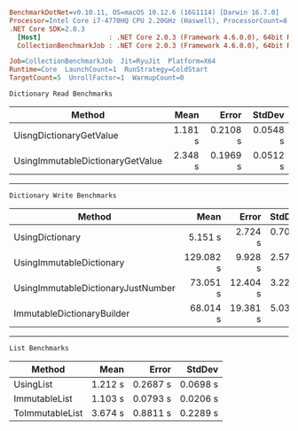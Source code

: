 ``` ini

BenchmarkDotNet=v0.10.11, OS=macOS 10.12.6 (16G1114) [Darwin 16.7.0]
Processor=Intel Core i7-4770HQ CPU 2.20GHz (Haswell), ProcessorCount=8
.NET Core SDK=2.0.3
  [Host]                 : .NET Core 2.0.3 (Framework 4.6.0.0), 64bit RyuJIT
  CollectionBenchmarkJob : .NET Core 2.0.3 (Framework 4.6.0.0), 64bit RyuJIT

Job=CollectionBenchmarkJob  Jit=RyuJit  Platform=X64  
Runtime=Core  LaunchCount=1  RunStrategy=ColdStart  
TargetCount=5  UnrollFactor=1  WarmupCount=0  

```
`Dictionary Read Benchmarks`

|                           Method |    Mean |    Error |   StdDev |
|--------------------------------- |--------:|---------:|---------:|
|          UisngDictionaryGetValue | 1.181 s | 0.2108 s | 0.0548 s |
| UsingImmutableDictionaryGetValue | 2.348 s | 0.1969 s | 0.0512 s |

---

`Dictionary Write Benchmarks`

|                             Method |      Mean |    Error |   StdDev |
|----------------------------------- |----------:|---------:|---------:|
|                    UsingDictionary |   5.151 s |  2.724 s | 0.7074 s |
|           UsingImmutableDictionary | 129.082 s |  9.928 s | 2.5789 s |
| UsingImmutableDictionaryJustNumber |  73.051 s | 12.404 s | 3.2219 s |
|         ImmutableDictionaryBuilder |  68.014 s | 19.381 s | 5.0342 s |

---

`List Benchmarks`

|          Method |    Mean |    Error |   StdDev |
|---------------- |--------:|---------:|---------:|
|       UsingList | 1.212 s | 0.2687 s | 0.0698 s |
|   ImmutableList | 1.103 s | 0.0793 s | 0.0206 s |
| ToImmutableList | 3.674 s | 0.8811 s | 0.2289 s |